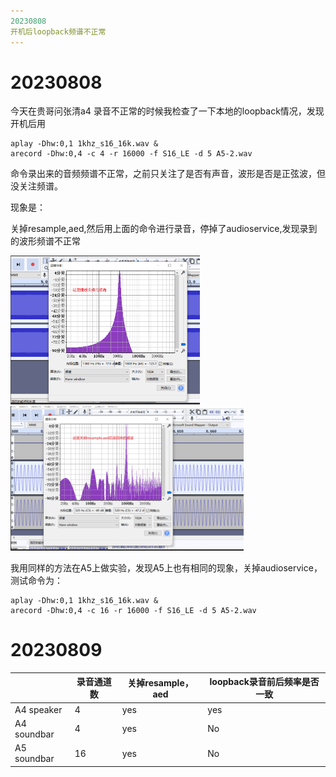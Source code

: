 ```yaml
---
20230808
开机后loopback频谱不正常
---
```


# 20230808

今天在贵哥问张清a4 录音不正常的时候我检查了一下本地的loopback情况，发现开机后用

```
aplay -Dhw:0,1 1khz_s16_16k.wav &
arecord -Dhw:0,4 -c 4 -r 16000 -f S16_LE -d 5 A5-2.wav
```

命令录出来的音频频谱不正常，之前只关注了是否有声音，波形是否是正弦波，但没关注频谱。

现象是：

关掉resample,aed,然后用上面的命令进行录音，停掉了audioservice,发现录到的波形频谱不正常

<img src="images/image-20230808202734216.png" alt="image-20230808202734216" style="zoom:50%;" />

<img src="images/image-20230808202754639.png" alt="image-20230808202754639" style="zoom:50%;" />

我用同样的方法在A5上做实验，发现A5上也有相同的现象，关掉audioservice，测试命令为：

```
aplay -Dhw:0,1 1khz_s16_16k.wav &
arecord -Dhw:0,4 -c 16 -r 16000 -f S16_LE -d 5 A5-2.wav
```

# 20230809

|             | 录音通道数 | 关掉resample，aed | loopback录音前后频率是否一致 |
| ----------- | ---------- | ----------------- | ---------------------------- |
| A4 speaker  | 4          | yes               | yes                          |
| A4 soundbar | 4          | yes               | No                           |
| A5 soundbar | 16         | yes               | No                           |

